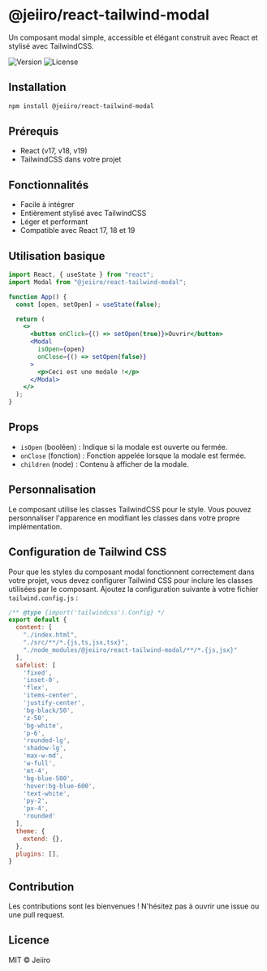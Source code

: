 # @jeiiro/react-tailwind-modal

Un composant modal simple, accessible et élégant construit avec React et stylisé avec TailwindCSS.

![Version](https://img.shields.io/badge/version-1.2.0-blue)
![License](https://img.shields.io/badge/license-MIT-green)

## Installation

```bash
npm install @jeiiro/react-tailwind-modal
```

## Prérequis

- React (v17, v18, v19)
- TailwindCSS dans votre projet

## Fonctionnalités

- Facile à intégrer
- Entièrement stylisé avec TailwindCSS
- Léger et performant
- Compatible avec React 17, 18 et 19

## Utilisation basique

```jsx
import React, { useState } from "react";
import Modal from "@jeiiro/react-tailwind-modal";

function App() {
  const [open, setOpen] = useState(false);

  return (
    <>
      <button onClick={() => setOpen(true)}>Ouvrir</button>
      <Modal
        isOpen={open}
        onClose={() => setOpen(false)}
      >
        <p>Ceci est une modale !</p>
      </Modal>
    </>
  );
}
```

## Props

- `isOpen` (booléen) : Indique si la modale est ouverte ou fermée.
- `onClose` (fonction) : Fonction appelée lorsque la modale est fermée.
- `children` (node) : Contenu à afficher de la modale.




## Personnalisation

Le composant utilise les classes TailwindCSS pour le style. Vous pouvez personnaliser l'apparence en modifiant les classes dans votre propre implémentation.

## Configuration de Tailwind CSS

Pour que les styles du composant modal fonctionnent correctement dans votre projet, vous devez configurer Tailwind CSS pour inclure les classes utilisées par le composant. Ajoutez la configuration suivante à votre fichier `tailwind.config.js` :

```js
/** @type {import('tailwindcss').Config} */
export default {
  content: [
    "./index.html",
    "./src/**/*.{js,ts,jsx,tsx}",
    "./node_modules/@jeiiro/react-tailwind-modal/**/*.{js,jsx}"
  ],
  safelist: [
    'fixed',
    'inset-0',
    'flex',
    'items-center',
    'justify-center',
    'bg-black/50',
    'z-50',
    'bg-white',
    'p-6',
    'rounded-lg',
    'shadow-lg',
    'max-w-md',
    'w-full',
    'mt-4',
    'bg-blue-500',
    'hover:bg-blue-600',
    'text-white',
    'py-2',
    'px-4',
    'rounded'
  ],
  theme: {
    extend: {},
  },
  plugins: [],
}
```

## Contribution

Les contributions sont les bienvenues ! N'hésitez pas à ouvrir une issue ou une pull request.

## Licence

MIT © Jeiiro
